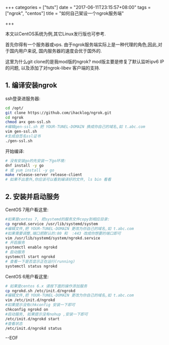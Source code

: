 +++
categories = ["tuts"]
date = "2017-06-11T23:15:57+08:00"
tags = ["ngrok", "centos"]
title = "如何自己架设一个ngrok服务端"

+++

本文以CentOS系统为例,其它Linux发行版也可参考.

首先你得有一个服务器或vps.
由于ngrok服务端实际上是一种代理的角色,因此,对于国内用户来说,
国内服务器的速度会优于国外的.

这里为什么git clone的是我mod版的ngrok?
mod版主要是修复了默认监听ipv6 IP的问题,
以及添加了对ngrok-libev 客户端的支持.

## 1. 编译安装ngrok

ssh登录进服务器:

```bash
cd /opt/
git clone https://github.com/ihacklog/ngrok.git
cd ngrok
chmod a+x gen-ssl.sh
#编辑gen-ssl.sh 把 YOUR-TUNEL-DOMAIN 换成你自己的域名,如 t.abc.com
vim gen-ssl.sh
#生成自签名ssl证书
./gen-ssl.sh
```

开始编译:
```bash
# 没有安装go的先安装一下go环境:
dnf install -y go
# 或 yum install -y go
make release-server release-client
# 如果不出意外,你应该可以看到编译好的文件, ls bin 看看
```

## 2. 安装并启动服务

CentOS 7用户看这里:

```bash
#如果是centos 7, 把systemd的服务文件copy到相应目录:
cp ngrokd.service /usr/lib/systemd/system
#编辑文件,把 YOUR-TUNEL-DOMAIN 更改为你自己的域名,如 t.abc.com
#如果需要调整,端口把默认的:80 和  :443 改成你想要的端口即可
vim /usr/lib/systemd/system/ngrokd.service
# 开启服务
systemctl enable ngrokd
# 启动服务
systemctl start ngrokd
# 查看一下是否显示正在运行(running)
systemctl status ngrokd
```

CentOS 6用户看这里:

```bash
# 如果是centos 6.x 请按下面的操作添加服务
cp ngrokd.sh /etc/init.d/ngrokd
#编辑文件,把 YOUR-TUNEL-DOMAIN 更改为你自己的域名,如 t.abc.com
vim /etc/init.d/ngrokd
#如果提示没有chkconfig 安装一下即可
chkconfig ngrokd on
#启动服务, 如果提示没有nohup ,安装一下即可
/etc/init.d/ngrokd start
#查看状态
/etc/init.d/ngrokd status
```

--EOF
